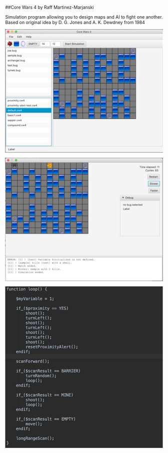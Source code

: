 ##Core Wars 4 
by Raff Martinez-Marjanski

Simulation program allowing you to design maps and AI to fight one another.
Based on original idea by D. G. Jones and A. K. Dewdney from 1984

![alt text](https://github.com/ArchangelDesign/core-wars4/blob/master/images/main-window.png)

![alt text](https://github.com/ArchangelDesign/core-wars4/blob/master/images/simulation-window.png)

![alt text](https://github.com/ArchangelDesign/core-wars4/blob/master/images/code.png)